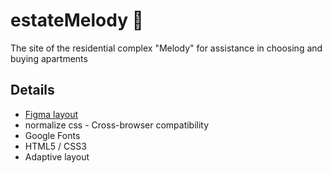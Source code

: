 # estateMelody  🏢

The site of the residential complex "Melody" for assistance in choosing and buying apartments

## Details
- <a href="https://www.figma.com/file/PCpDJXghyV7RFUaTCEw8YF/Melody?node-id=1%3A2"> Figma layout </a> 
- normalize css - Сross-browser compatibility
- Google Fonts
- HTML5 / CSS3
- Adaptive layout
